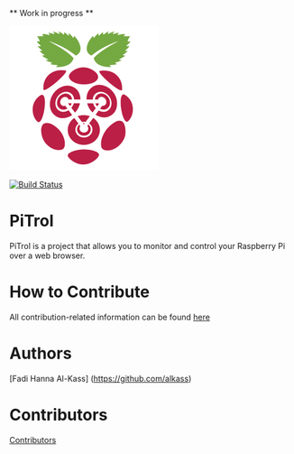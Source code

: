 
** Work in progress **

![logo](static/media/images/Logo-256.png)

[![Build Status](https://travis-ci.org/AlKass/PiTrol.svg?branch=master)](https://travis-ci.org/AlKass/PiTrol)

# PiTrol
PiTrol is a project that allows you to monitor and control your Raspberry Pi over a web browser.

# How to Contribute
All contribution-related information can be found [here](Contribution.md)


# Authors
[Fadi Hanna Al-Kass] (https://github.com/alkass)

# Contributors
[Contributors](CONTRIBUTORS.md)
